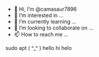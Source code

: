 - 👋 Hi, I’m @camasaur7896
- 👀 I’m interested in ...
- 🌱 I’m currently learning ...
- 💞️ I’m looking to collaborate on ...
- 📫 How to reach me ...

<!---
camasaur7896/camasaur7896 is a ✨ special ✨ repository because its `README.md` (this file) appears on your GitHub profile.
You can click the Preview link to take a look at your changes
--->
sudo apt
( ^_^ )    hello   hi    helo
